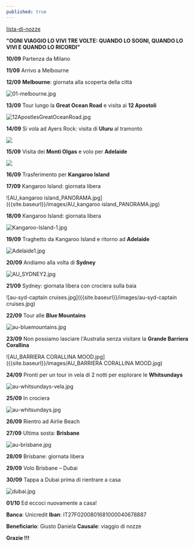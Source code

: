 ```yaml
---
published: true
---
```

[lista-di-nozze](www.progettoaustralia.it)

**"OGNI VIAGGIO LO VIVI TRE VOLTE:
QUANDO LO SOGNI, QUANDO LO VIVI E QUANDO LO RICORDI"**



**10/09**  	Partenza da Milano

**11/09** 	Arrivo a Melbourne

**12/09**	**Melbourne**: giornata alla scoperta della città

![01-melbourne.jpg]({{site.baseurl}}/images/01-melbourne.jpg)

**13/09**	Tour lungo la **Great Ocean Road** e visita ai **12 Apostoli**

![12ApostlesGreatOceanRoad.jpg]({{site.baseurl}}/images/12ApostlesGreatOceanRoad.jpg)

**14/09**	Si vola ad Ayers Rock: visita di **Uluru** al tramonto

![]({{site.baseurl}}/images/Uluru.jpg)

**15/09**	Visita dei **Monti Olgas** e volo per **Adelaide**

![]({{site.baseurl}}/images/Olgas-Mountains.jpg)

**16/09**   Trasferimento per **Kangaroo Island**

**17/09** 	Kangaroo Island: giornata libera

![AU_kangaroo island_PANORAMA.jpg]({{site.baseurl}}/images/AU_kangaroo island_PANORAMA.jpg)

**18/09** 	Kangaroo Island: giornata libera

![Kangaroo-Island-1.jpg]({{site.baseurl}}/images/Kangaroo-Island-1.jpg)

**19/09**  Traghetto da Kangaroo Island e ritorno ad **Adelaide**

![Adelaide1.jpg]({{site.baseurl}}/images/Adelaide1.jpg)

**20/09**	Andiamo alla volta di **Sydney**

![AU_SYDNEY2.jpg]({{site.baseurl}}/images/AU_SYDNEY2.jpg)

**21/09**	Sydney: giornata libera con crociera sulla baia

![au-syd-captain cruises.jpg]({{site.baseurl}}/images/au-syd-captain cruises.jpg)

**22/09**	Tour alle **Blue Mountains**

![au-bluemountains.jpg]({{site.baseurl}}/images/au-bluemountains.jpg)

**23/09**	Non possiamo lasciare l'Australia senza visitare la **Grande Barriera Corallina**

![AU_BARRIERA CORALLINA MOOD.jpg]({{site.baseurl}}/images/AU_BARRIERA CORALLINA MOOD.jpg)

**24/09** 	Pronti per un tour in vela di 2 notti per esplorare le **Whitsundays**

![au-whitsundays-vela.jpg]({{site.baseurl}}/images/au-whitsundays-vela.jpg)

**25/09**	In crociera

![au-whitsundays.jpg]({{site.baseurl}}/images/au-whitsundays.jpg)

**26/09** 	Rientro ad Airlie Beach
    
**27/09**	Ultima sosta: **Brisbane**

![au-brisbane.jpg]({{site.baseurl}}/images/au-brisbane.jpg)

**28/09**  	Brisbane: giornata libera 

**29/09** 	Volo Brisbane – Dubai

**30/09**   Tappa a Dubai prima di rientrare a casa

![dubai.jpg]({{site.baseurl}}/images/dubai.jpg)

**01/10**	Ed eccoci nuovamente a casa!



**Banca**: Unicredit **Iban**: IT27F0200801681000040678887

**Beneficiario**: Giusto Daniela **Causale**: viaggio di nozze


**Grazie !!!**
